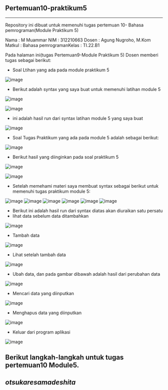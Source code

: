 ## Pertemuan10-praktikum5
----
Repository ini dibuat untuk memenuhi tugas pertemuan 10- Bahasa pemrograman(Module Praktikum 5)

Nama : M Muammar
NIM  : 312210663
Dosen : Agung Nugroho, M.Kom
Matkul : Bahasa pemrogramanKelas : TI.22.B1

Pada halaman ini(tugas Pertemuan9-Module Praktikum 5) Dosen memberi tugas sebagai berikut:

- Soal Ltihan yang ada pada module praktikum 5
 
![image](img/Latihan-soal1.png)

- Berikut adalah syntax yang saya buat untuk memenuhi latihan module 5

![image](img/lat1.1.JPG)

![image](img/lat1.2.JPG)

- ini adalah hasil run dari syntax latihan module 5 yang saya buat

![image](img/lat1.out.jpg)

- Soal Tugas Praktikum yang ada pada module 5 adalah sebagai berikut:

![image](img/Latihan-soal2.png)

- Berikut hasil yang diinginkan pada soal praktikum 5

![image](img/Latihan-soal3.png)

![image](img/Latihan-soal4.png)

- Setelah memehami materi saya membuat syntax sebagai berikut untuk memenuhi tugas praktikum module 5:

![image](img/pra5.1.JPG)
![image](img/pra5.2.JPG)
![image](img/pra5.3.JPG)
![image](img/pra5.4.JPG)
![image](img/pra5.5.JPG)
![image](img/pra5.6.JPG)

- Berikut ini adalah hasil run dari syntax diatas akan diuraikan satu persatu 
- lihat data sebelum data ditambahkan

![image](img/pra5.1.a.jpg)

- Tambah data 

![image](img/pra5.2.b.jpg)

- Lihat setelah tambah data

![image](img/pra5.3.c.jpg)

- Ubah data, dan pada gambar dibawah adalah hasil dari perubahan data

![image](img/pra5.4.d.jpg)

- Mencari data yang diinputkan 

![image](img/pra5.5.e.jpg)

- Menghapus data yang diinputkan 

![image](img/pra5.6.f.jpg)

- Keluar dari program aplikasi

![image](img/pra5.7.g.jpg)

## Berikut langkah-langkah untuk tugas pertemuan10 Module5.

## _otsukaresamadeshita_

